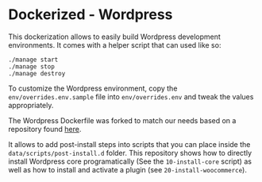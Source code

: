 # Dockerized - Wordpress

This dockerization allows to easily build Wordpress development environments.
It comes with a helper script that can used like so:

```
./manage start
./manage stop
./manage destroy
```

To customize the Wordpress environment, copy the `env/overrides.env.sample` file
into `env/overrides.env` and tweak the values appropriately.

The Wordpress Dockerfile was forked to match our needs based on a repository found
[here](https://github.com/tristanpenman/docker-wordpress).

It allows to add post-install steps into scripts that you can place inside the
`data/scripts/post-install.d` folder. This repository shows how to directly install
Wordpress core programatically (See the `10-install-core` script)
as well as how to install and activate a plugin (see `20-install-woocommerce`).
